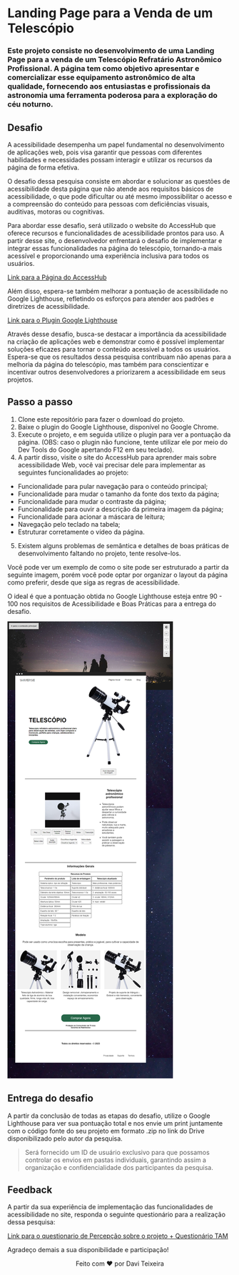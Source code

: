 # Landing Page para a Venda de um Telescópio

### Este projeto consiste no desenvolvimento de uma Landing Page para a venda de um Telescópio Refratário Astronômico Profissional. A página tem como objetivo apresentar e comercializar esse equipamento astronômico de alta qualidade, fornecendo aos entusiastas e profissionais da astronomia uma ferramenta poderosa para a exploração do céu noturno.

## Desafio

A acessibilidade desempenha um papel fundamental no desenvolvimento de aplicações web, pois visa garantir que pessoas com diferentes habilidades e necessidades possam interagir e utilizar os recursos da página de forma efetiva.

O desafio dessa pesquisa consiste em abordar e solucionar as questões de acessibilidade desta página que não atende aos requisitos básicos de acessibilidade, o que pode dificultar ou até mesmo impossibilitar o acesso e a compreensão do conteúdo para pessoas com deficiências visuais, auditivas, motoras ou cognitivas.

Para abordar esse desafio, será utilizado o website do AccessHub que oferece recursos e funcionalidades de acessibilidade prontos para uso. A partir desse site, o desenvolvedor enfrentará o desafio de implementar e integrar essas funcionalidades na página do telescópio, tornando-a mais acessível e proporcionando uma experiência inclusiva para todos os usuários.

<a href="https://accesshub.vercel.app/">Link para a Página do AccessHub</a>

Além disso, espera-se também melhorar a pontuação de acessibilidade no Google Lighthouse, refletindo os esforços para atender aos padrões e diretrizes de acessibilidade.

<a href="https://chrome.google.com/webstore/detail/lighthouse/blipmdconlkpinefehnmjammfjpmpbjk?hl=pt-BR">Link para o Plugin Google Lighthouse</a>

Através desse desafio, busca-se destacar a importância da acessibilidade na criação de aplicações web e demonstrar como é possível implementar soluções eficazes para tornar o conteúdo acessível a todos os usuários. Espera-se que os resultados dessa pesquisa contribuam não apenas para a melhoria da página do telescópio, mas também para conscientizar e incentivar outros desenvolvedores a priorizarem a acessibilidade em seus projetos.

## Passo a passo

1. Clone este repositório para fazer o download do projeto.
2. Baixe o plugin do Google Lighthouse, disponível no Google Chrome.
3. Execute o projeto, e em seguida utilize o plugin para ver a pontuação da página. (OBS: caso o plugin não funcione, tente utilizar ele por meio do Dev Tools do Google apertando F12 em seu teclado).
4. A partir disso, visite o site do AccessHub para aprender mais sobre acessibilidade Web, você vai precisar dele para implementar as seguintes funcionalidades ao projeto:

- Funcionalidade para pular navegação para o conteúdo principal;
- Funcionalidade para mudar o tamanho da fonte dos texto da página;
- Funcionalidade para mudar o contraste da página;
- Funcionalidade para ouvir a descrição da primeira imagem da página;
- Funcionalidade para acionar a máscara de leitura;
- Navegação pelo teclado na tabela;
- Estruturar corretamente o vídeo da página.

5. Existem alguns problemas de semântica e detalhes de boas práticas de desenvolvimento faltando no projeto, tente resolve-los.

Você pode ver um exemplo de como o site pode ser estruturado a partir da seguinte imagem, porém você pode optar por organizar o layout da página como preferir, desde que siga as regras de acessibilidade.

O ideal é que a pontuação obtida no Google Lighthouse esteja entre 90 - 100 nos requisitos de Acessibilidade e Boas Práticas para a entrega do desafio.

<img src="/img/site-com-funcionalidades-acessibilidade.png" />

## Entrega do desafio

A partir da conclusão de todas as etapas do desafio, utilize o Google Lighthouse para ver sua pontuação total e nos envie um print juntamente com o código fonte do seu projeto em formato .zip no link do Drive disponibilizado pelo autor da pesquisa.

> Será fornecido um ID de usuário exclusivo para que possamos controlar os envios em pastas individuais, garantindo assim a organização e confidencialidade dos participantes da pesquisa.

## Feedback

A partir da sua experiência de implementação das funcionalidades de acessibilidade no site, responda o seguinte questionário para a realização dessa pesquisa:

<a href="https://forms.gle/XuEUcFgB8YAiRM5h8">Link para o questionario de Percepção sobre o projeto + Questionário TAM</a>

Agradeço demais a sua disponibilidade e participação! 

<div align="center">
Feito com ❤️ por Davi Teixeira
</div>
